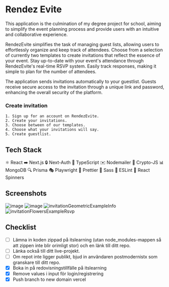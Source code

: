 
# Rendez Evite

This application is the culmination of my degree project for school, aiming to simplify the event planning process and provide users with an intuitive and collaborative experience.

RendezEvite simplifies the task of managing guest lists, allowing users to effortlessly organize and keep track of attendees. Choose from a selection of currently two templates to create invitations that reflect the essence of your event. Stay up-to-date with your event's attendance through RendezEvite's real-time RSVP system. Easily track responses, making it simple to plan for the number of attendees. 

The application sends invitations automatically to your guestlist. Guests receive secure access to the invitation through a unique link and password, enhancing the overall security of the platform.

### Create invitation
    1. Sign up for an account on RendezEvite.
    2. Create your invitations. 
    3. Choose between of our templates.
    4. Choose what your invitations will say.
    5. Create guestlist.


## Tech Stack

⚛️ React
➡️ Next.js
🔒 Next-Auth
💙 TypeScript
✉️ Nodemailer
🔐 Crypto-JS
📊 MongoDB
🔍 Prisma
🎭 Playwright
🎨 Prettier
💅 Sass
🧹 ESLint
🔄 React Spinners 

## Screenshots
![image](https://github.com/nanidam/degree-project-rendezevite/assets/114832647/bb1e8508-2a01-44c0-9730-f4d78d3674c8)
![image](https://github.com/nanidam/degree-project-rendezevite/assets/114832647/9ef786ae-5da0-4700-ae37-e20e4c51fd5c)
![invitationGeometricExampleInfo](https://github.com/nanidam/degree-project-rendezevite/assets/114832647/1fb489bb-845c-4e03-a58c-db50d6640def)
![invitationFlowersExampleRsvp](https://github.com/nanidam/degree-project-rendezevite/assets/114832647/5adc7b7b-6103-4938-a610-d8c477833037)



## Checklist

- [ ] Lämna in koden zippad på itslearning (utan node_modules-mappen så att zippen inte blir orimligt stor) och en länk till ditt repo.
- [ ] Länka också till ditt live-projekt.
- [ ] Om repot inte ligger publikt, bjud in användaren postmodernistx som granskare till ditt repo.
- [x] Boka in på redovisningstillfälle på itslearning
- [x] Remove values i input för login/registrering
- [x] Push branch to new domain vercel
